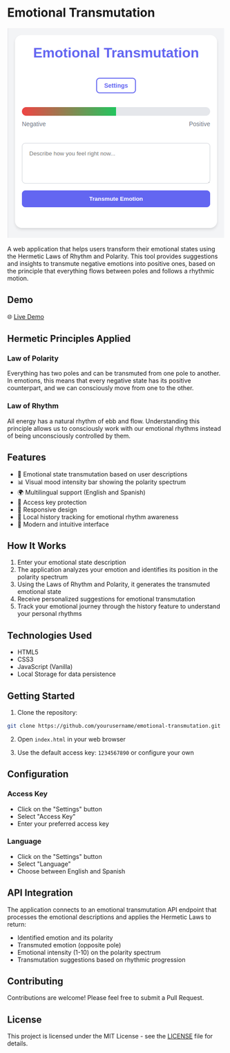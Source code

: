 # Emotional Transmutation

<div align="center">
  <img src="emotional-transmutation.png" alt="Emotional Transmutation App">
</div>

A web application that helps users transform their emotional states using the Hermetic Laws of Rhythm and Polarity. This tool provides suggestions and insights to transmute negative emotions into positive ones, based on the principle that everything flows between poles and follows a rhythmic motion.

## Demo
🌐 [Live Demo](https://luisreinoso.dev/emotional-transmutation)

## Hermetic Principles Applied

### Law of Polarity
Everything has two poles and can be transmuted from one pole to another. In emotions, this means that every negative state has its positive counterpart, and we can consciously move from one to the other.

### Law of Rhythm
All energy has a natural rhythm of ebb and flow. Understanding this principle allows us to consciously work with our emotional rhythms instead of being unconsciously controlled by them.

## Features

- 🔄 Emotional state transmutation based on user descriptions
- 📊 Visual mood intensity bar showing the polarity spectrum
- 🌍 Multilingual support (English and Spanish)
- 🔐 Access key protection
- 📱 Responsive design
- 📝 Local history tracking for emotional rhythm awareness
- 🎨 Modern and intuitive interface

## How It Works

1. Enter your emotional state description
2. The application analyzes your emotion and identifies its position in the polarity spectrum
3. Using the Laws of Rhythm and Polarity, it generates the transmuted emotional state
4. Receive personalized suggestions for emotional transmutation
5. Track your emotional journey through the history feature to understand your personal rhythms

## Technologies Used

- HTML5
- CSS3
- JavaScript (Vanilla)
- Local Storage for data persistence

## Getting Started

1. Clone the repository:
```bash
git clone https://github.com/yourusername/emotional-transmutation.git
```

2. Open `index.html` in your web browser

3. Use the default access key: `1234567890` or configure your own

## Configuration

### Access Key
- Click on the "Settings" button
- Select "Access Key"
- Enter your preferred access key

### Language
- Click on the "Settings" button
- Select "Language"
- Choose between English and Spanish

## API Integration

The application connects to an emotional transmutation API endpoint that processes the emotional descriptions and applies the Hermetic Laws to return:

- Identified emotion and its polarity
- Transmuted emotion (opposite pole)
- Emotional intensity (1-10) on the polarity spectrum
- Transmutation suggestions based on rhythmic progression

## Contributing

Contributions are welcome! Please feel free to submit a Pull Request.

## License

This project is licensed under the MIT License - see the [LICENSE](LICENSE) file for details. 